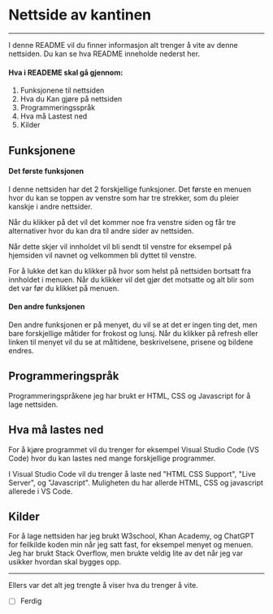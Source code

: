 # Nettside av kantinen

---

I denne README vil du finner informasjon alt trenger å vite av denne nettsiden. Du kan se hva README inneholde nederst her. 

#### Hva i READEME skal gå gjennom:

1. Funksjonene til nettsiden 
2. Hva du Kan gjøre på nettsiden
3. Programmeringsspråk
5. Hva må Lastest ned
4. Kilder

## Funksjonene


#### Det første funksjonen
I denne nettsiden har det 2 forskjellige funksjoner. Det første en menuen hvor du kan se toppen av venstre som har tre strekker, som du pleier kanskje i andre nettsider.

Når du klikker på det vil det kommer noe fra venstre siden og får tre alternativer hvor du kan dra til andre sider av nettsiden.

Når dette skjer vil innholdet vil bli sendt til venstre for eksempel på hjemsiden vil navnet og velkommen bli dyttet til venstre.

For å lukke det kan du klikker på hvor som helst på nettsiden bortsatt fra innholdet i menuen. Når du klikker vil det gjør det motsatte og alt blir som det var før du klikket på menuen.

#### Den andre funksjonen

Den andre funksjonen er på menyet, du vil se at det er ingen ting det, men bare forskjellige måtider for frokost og lunsj. Når du klikker på refresh eller linken til menyet vil du se at måltidene, beskrivelsene, prisene og bildene endres.

## Programmeringspråk

Programmeringspråkene jeg har brukt er HTML, CSS og Javascript for å lage nettsiden.

## Hva må lastes ned

For å kjøre programmet vil du trenger for eksempel Visual Studio Code (VS Code) hvor du kan lastes ned mange forskjellige programmer.

I Visual Studio Code vil du trenger å laste ned "HTML CSS Support", "Live Server", og "Javascript". Muligheten du har allerde HTML, CSS og javascript allerede i VS Code.

## Kilder

For å lage nettsiden har jeg brukt W3school, Khan Academy, og ChatGPT for feilkilde koden min når jeg satt fast, for eksempel menyet og menuen. Jeg har brukt Stack Overflow, men brukte veldig lite av det når jeg var usikker hvordan skal bygges opp.

___

Ellers var det alt jeg trengte å viser hva du trenger å vite.

- [ ] Ferdig